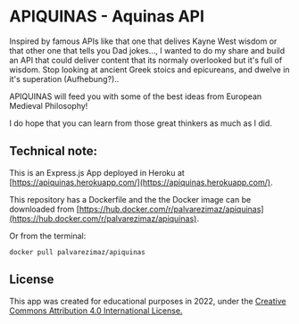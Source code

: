# APIQUINAS - Aquinas API

Inspired by famous APIs like that one that delives Kayne West wisdom or that other one that tells you Dad jokes..., I wanted to do my share and build an API that could deliver content that its normaly overlooked but it's full of wisdom. Stop looking at ancient Greek stoics and epicureans, and dwelve in it's superation (Aufhebung?)..

APIQUINAS will feed you with some of the best ideas from European Medieval Philosophy!

I do hope that you can learn from those great thinkers as much as I did.

## Technical note:

This is an Express.js App deployed in Heroku at
[https://apiquinas.herokuapp.com/](https://apiquinas.herokuapp.com/).

This repository has a Dockerfile and the the Docker image can be downloaded from [https://hub.docker.com/r/palvarezimaz/apiquinas](https://hub.docker.com/r/palvarezimaz/apiquinas).

Or from the terminal:

`docker pull palvarezimaz/apiquinas`

## License

This app was created for educational purposes in 2022, under the <a target="_blank" href="https://creativecommons.org/licenses/by/4.0/">Creative Commons Attribution 4.0 International License.
